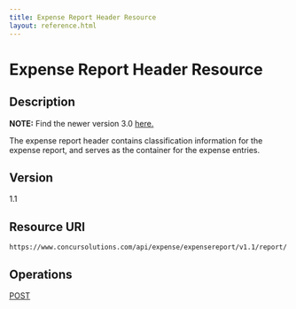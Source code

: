 ```yaml
---
title: Expense Report Header Resource 
layout: reference.html
---
```


# Expense Report Header Resource

## Description
**NOTE:** Find the newer version 3.0 [here.](/api-reference/expense/expense-report/reports.html)

The expense report header contains classification information for the expense report, and serves as the container for the expense entries.

## Version 
1.1

## Resource URI
`https://www.concursolutions.com/api/expense/expensereport/v1.1/report/`

## Operations
[POST][1]




[1]: /api-reference-deprecated/version-one-one/expense-report/expense-report-header-post.html
